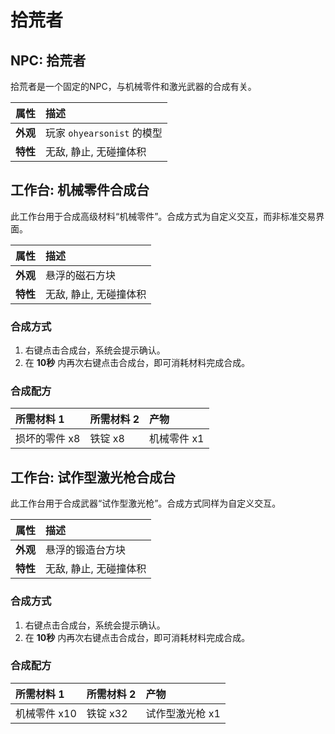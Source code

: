 # 拾荒者

## NPC: 拾荒者
拾荒者是一个固定的NPC，与机械零件和激光武器的合成有关。

| 属性 | 描述 |
| :--- | :--- |
| **外观** | 玩家 `ohyearsonist` 的模型 |
| **特性** | 无敌, 静止, 无碰撞体积 |

## 工作台: 机械零件合成台
此工作台用于合成高级材料“机械零件”。合成方式为自定义交互，而非标准交易界面。

| 属性 | 描述 |
| :--- | :--- |
| **外观** | 悬浮的磁石方块 |
| **特性** | 无敌, 静止, 无碰撞体积 |

### 合成方式
1.  右键点击合成台，系统会提示确认。
2.  在 **10秒** 内再次右键点击合成台，即可消耗材料完成合成。

### 合成配方
| 所需材料 1 | 所需材料 2 | 产物 |
| :--- | :--- | :--- |
| 损坏的零件 x8 | 铁锭 x8 | 机械零件 x1 |

## 工作台: 试作型激光枪合成台
此工作台用于合成武器“试作型激光枪”。合成方式同样为自定义交互。

| 属性 | 描述 |
| :--- | :--- |
| **外观** | 悬浮的锻造台方块 |
| **特性** | 无敌, 静止, 无碰撞体积 |

### 合成方式
1.  右键点击合成台，系统会提示确认。
2.  在 **10秒** 内再次右键点击合成台，即可消耗材料完成合成。

### 合成配方
| 所需材料 1 | 所需材料 2 | 产物 |
| :--- | :--- | :--- |
| 机械零件 x10 | 铁锭 x32 | 试作型激光枪 x1 |